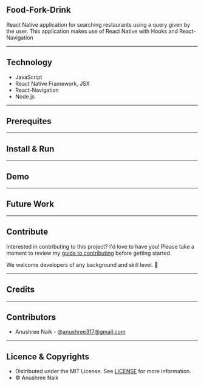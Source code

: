 ## Food-Fork-Drink

React Native application for searching restaurants using a query given by the user. 
This application makes use of React Native with Hooks and React-Navigation 

---
## Technology 

- JavaScript
- React Native Framework, JSX
- React-Navigation 
- Node.js

---
## Prerequites

---
## Install & Run

---

## Demo

---
## Future Work

---

## Contribute

Interested in contributing to this project? I'd love to have you! Please take a moment to review my [guide to contributing](CONTRIBUTING.md) before getting started.

We welcome developers of any background and skill level. 🌱

---
## Credits

---
## Contributors

- Anushree Naik - @<anushree317@gmail.com>

---
## Licence & Copyrights 

- Distributed under the MIT License. See [LICENSE](LICENSE.md) for more information.
- &copy; Anushree Naik



